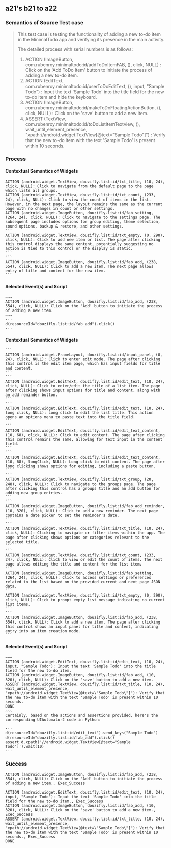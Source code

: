 ## a21's b21 to a22

### Semantics of Source Test case
> This test case is testing the functionality of adding a new to-do item in the MinimalTodo app and verifying its presence in the main activity.
> 
> The detailed process with serial numbers is as follows:
> 
> 1. ACTION (ImageButton, com.rubenroy.minimaltodo:id/addToDoItemFAB, (), click, NULL) : Click on the 'Add ToDo Item' button to initiate the process of adding a new to-do item.
> 2. ACTION (EditText, com.rubenroy.minimaltodo:id/userToDoEditText, (), input, "Sample Todo") : Input the text 'Sample Todo' into the title field for the new to-do item and hide the keyboard.
> 3. ACTION (ImageButton, com.rubenroy.minimaltodo:id/makeToDoFloatingActionButton, (), click, NULL) : Click on the 'save' button to add a new item.
> 4. ASSERT (TextView, com.rubenroy.minimaltodo:id/toDoListItemTextview, (), wait_until_element_presence, "xpath://android.widget.TextView[@text=\"Sample Todo\"]") : Verify that the new to-do item with the text 'Sample Todo' is present within 10 seconds.

### Process
#### Contextual Semantics of Widgets
````
ACTION (android.widget.TextView, douzifly.list:id/txt_title, (10, 24), click, NULL): Click to navigate from the default page to the page which lists all groups.
ACTION (android.widget.TextView, douzifly.list:id/txt_count, (233, 24), click, NULL): Click to view the count of items in the list. However, in the next page, the layout remains the same as the current page with no changes in count or other settings.
ACTION (android.widget.ImageButton, douzifly.list:id/fab_setting, (264, 24), click, NULL): Click to navigate to the settings page. The subsequent page includes options for group editing, theme selection, sound options, backup & restore, and other settings.
```
ACTION (android.widget.TextView, douzifly.list:id/txt_empty, (0, 290), click, NULL): Click to add new item or list. The page after clicking this control displays the same content, potentially suggesting no action is tied to this control or the display is static.
```
```
ACTION (android.widget.ImageButton, douzifly.list:id/fab_add, (238, 554), click, NULL): Click to add a new item. The next page allows entry of title and content for the new item.
```

````

#### Selected Event(s) and Script
````
~~~
ACTION (android.widget.ImageButton, douzifly.list:id/fab_add, (238, 554), click, NULL): Click on the 'Add' button to initiate the process of adding a new item.
~~~
···
d(resourceId="douzifly.list:id/fab_add").click()
···
````
#### Contextual Semantics of Widgets
````
```
ACTION (android.widget.FrameLayout, douzifly.list:id/input_panel, (0, 24), click, NULL): Click to enter edit mode. The page after clicking this control is the edit item page, which has input fields for title and content.
```
```
ACTION (android.widget.EditText, douzifly.list:id/edit_text, (10, 24), click, NULL): Click to enter/edit the title of a list item. The page after clicking shows input options for title and content, along with an add reminder button.
```
```
ACTION (android.widget.EditText, douzifly.list:id/edit_text, (10, 24), long click, NULL): Long click to edit the list title. This action opens an options menu to paste text into the title field.
```
```
ACTION (android.widget.EditText, douzifly.list:id/edit_text_content, (10, 68), click, NULL): Click to edit content. The page after clicking this control remains the same, allowing for text input in the content field.
```
```
ACTION (android.widget.EditText, douzifly.list:id/edit_text_content, (10, 68), longClick, NULL): Long click to edit content. The page after long clicking shows options for editing, including a paste button.
```
```
ACTION (android.widget.TextView, douzifly.list:id/txt_group, (20, 248), click, NULL): Click to navigate to the groups page. The page after clicking this control has a groups title and an add button for adding new group entries.
```
```
ACTION (android.widget.ImageButton, douzifly.list:id/fab_add_reminder, (10, 320), click, NULL): Click to add a new reminder. The next page contains a date picker to set the reminder's date.
```
```
ACTION (android.widget.TextView, douzifly.list:id/txt_title, (10, 24), click, NULL): Clicking to navigate or filter items within the app. The page after clicking shows options or categories relevant to the selected title.
```
```
ACTION (android.widget.TextView, douzifly.list:id/txt_count, (233, 24), click, NULL): Click to view or edit the count of items. The next page allows editing the title and content for the list item.
```
ACTION (android.widget.ImageButton, douzifly.list:id/fab_setting, (264, 24), click, NULL): Click to access settings or preferences related to the list based on the provided current and next page JSON data.
```
ACTION (android.widget.TextView, douzifly.list:id/txt_empty, (0, 290), click, NULL): Click to prompt empty list message indicating no current list items.
```
```
ACTION (android.widget.ImageButton, douzifly.list:id/fab_add, (238, 554), click, NULL): Click to add a new item. The page after clicking this control shows an input panel for title and content, indicating entry into an item creation mode.
```

````

#### Selected Event(s) and Script
````
~~~
ACTION (android.widget.EditText, douzifly.list:id/edit_text, (10, 24), input, "Sample Todo"): Input the text 'Sample Todo' into the title field for the new to-do item.
ACTION (android.widget.ImageButton, douzifly.list:id/fab_add, (10, 320), click, NULL): Click on the 'save' button to add a new item.
ASSERT (android.widget.TextView, douzifly.list:id/txt_title, (10, 24), wait_until_element_presence, "xpath://android.widget.TextView[@text=\"Sample Todo\"]"): Verify that the new to-do item with the text 'Sample Todo' is present within 10 seconds.
DONE
~~~
Certainly, based on the actions and assertions provided, here's the corresponding UIAutomator2 code in Python:

···
d(resourceId="douzifly.list:id/edit_text").send_keys("Sample Todo")
d(resourceId="douzifly.list:id/fab_add").click()
assert d.xpath('//android.widget.TextView[@text="Sample Todo"]').wait(10)
···
````
### Success
````
ACTION (android.widget.ImageButton, douzifly.list:id/fab_add, (238, 554), click, NULL): Click on the 'Add' button to initiate the process of adding a new item., Exec_Success

ACTION (android.widget.EditText, douzifly.list:id/edit_text, (10, 24), input, "Sample Todo"): Input the text 'Sample Todo' into the title field for the new to-do item., Exec_Success
ACTION (android.widget.ImageButton, douzifly.list:id/fab_add, (10, 320), click, NULL): Click on the 'save' button to add a new item., Exec_Success
ASSERT (android.widget.TextView, douzifly.list:id/txt_title, (10, 24), wait_until_element_presence, "xpath://android.widget.TextView[@text=\"Sample Todo\"]"): Verify that the new to-do item with the text 'Sample Todo' is present within 10 seconds., Exec_Success
DONE
````
